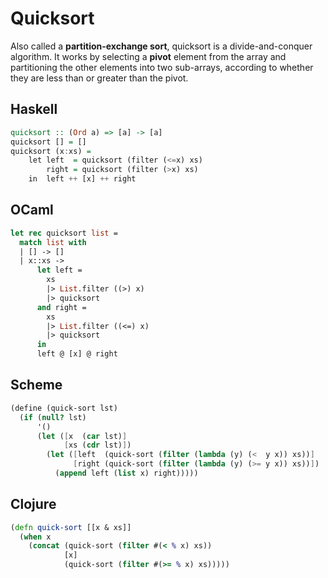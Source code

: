 # Quicksort

Also called a **partition-exchange sort**, quicksort is a divide-and-conquer algorithm. 
It works by selecting a **pivot** element from the array and partitioning the other elements 
into two sub-arrays, according to whether they are less than or greater than the pivot.

## Haskell

```haskell
quicksort :: (Ord a) => [a] -> [a]    
quicksort [] = []    
quicksort (x:xs) =     
    let left  = quicksort (filter (<=x) xs)  
        right = quicksort (filter (>x) xs)   
    in  left ++ [x] ++ right 
```

## OCaml

```ocaml
let rec quicksort list =
  match list with
  | [] -> []
  | x::xs -> 
      let left = 
        xs 
        |> List.filter ((>) x) 
        |> quicksort
      and right = 
        xs 
        |> List.filter ((<=) x) 
        |> quicksort
      in 
      left @ [x] @ right
```

## Scheme

```scheme
(define (quick-sort lst)
  (if (null? lst)
      '()
      (let ([x  (car lst)]
            [xs (cdr lst)])
        (let ([left  (quick-sort (filter (lambda (y) (<  y x)) xs))]
              [right (quick-sort (filter (lambda (y) (>= y x)) xs))])
          (append left (list x) right)))))
```

## Clojure

```clojure
(defn quick-sort [[x & xs]]
  (when x
    (concat (quick-sort (filter #(< % x) xs))
            [x]
            (quick-sort (filter #(>= % x) xs)))))
```
